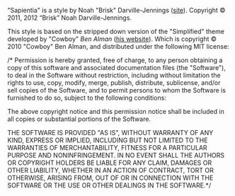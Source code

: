 "Sapientia" is a style by Noah "Brisk" Darville-Jennings \([site](http://www.noahdj.ca/ "noahdj.ca")\). Copyright © 2011, 2012 “Brisk” Noah Darville-Jennings.

This style is based on the stripped down version of the "Simplified" theme developed by "Cowboy" *Ben Alman* \([his website](http://benalman.com/)\). Which is copyright © 2010 "Cowboy" Ben Alman, and distributed under the following MIT license:
 
/* Permission is hereby granted, free of charge, to any person
obtaining a copy of this software and associated documentation
files (the "Software"), to deal in the Software without
restriction, including without limitation the rights to use,
copy, modify, merge, publish, distribute, sublicense, and/or sell
copies of the Software, and to permit persons to whom the
Software is furnished to do so, subject to the following
conditions:
 
The above copyright notice and this permission notice shall be
included in all copies or substantial portions of the Software.
 
THE SOFTWARE IS PROVIDED "AS IS", WITHOUT WARRANTY OF ANY KIND,
EXPRESS OR IMPLIED, INCLUDING BUT NOT LIMITED TO THE WARRANTIES
OF MERCHANTABILITY, FITNESS FOR A PARTICULAR PURPOSE AND
NONINFRINGEMENT. IN NO EVENT SHALL THE AUTHORS OR COPYRIGHT
HOLDERS BE LIABLE FOR ANY CLAIM, DAMAGES OR OTHER LIABILITY,
WHETHER IN AN ACTION OF CONTRACT, TORT OR OTHERWISE, ARISING
FROM, OUT OF OR IN CONNECTION WITH THE SOFTWARE OR THE USE OR
OTHER DEALINGS IN THE SOFTWARE.*/